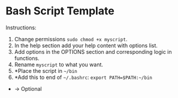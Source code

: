 # Bash Script Template

Instructions:

1. Change permissions `sudo chmod +x myscript`.
2. In the help section add your help content with options list.
3. Add options in the OPTIONS section and corresponding logic in functions.
4. Rename `myscript` to what you want.
5. \*Place the script in `~/bin`
6. \*Add this to end of `~/.bashrc`: `export PATH=$PATH:~/bin`

* -> Optional
